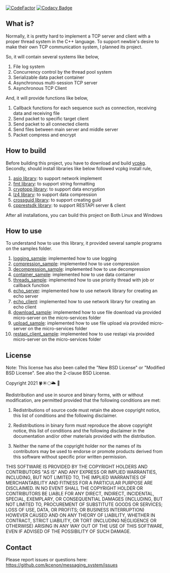 [![CodeFactor](https://www.codefactor.io/repository/github/kcenon/messaging_system/badge)](https://www.codefactor.io/repository/github/kcenon/messaging_system)
[![Codacy Badge](https://app.codacy.com/project/badge/Grade/cacfad55304e44c3af21d3a6b5bcb4dd)](https://www.codacy.com/gh/kcenon/messaging_system/dashboard?utm_source=github.com&amp;utm_medium=referral&amp;utm_content=kcenon/messaging_system&amp;utm_campaign=Badge_Grade)

## What is?
Normally, it is pretty hard to implement a TCP server and client with a proper thread system in the C++ language. To support newbie's desire to make their own TCP communication system, I planned its project.

So, it will contain several systems like below,
1. File log system
2. Concurrency control by the thread pool system
3. Serializable data packet container
4. Asynchronous multi-session TCP server
5. Asynchronous TCP Client

And, it will provide functions like below,
1. Callback functions for each sequence such as connection, receiving data and receiving file
2. Send packet to specific target client
3. Send packet to all connected clients
4. Send files between main server and middle server
5. Packet compress and encrypt

## How to build
Before building this project, you have to download and build [vcpkg](https://github.com/Microsoft/vcpkg).
Secondly, should install libraries like below followed vcpkg install rule,

1. [asio library](https://github.com/chriskohlhoff/asio/): to support network implement
2. [fmt library](https://github.com/fmtlib/fmt): to support string formatting
3. [cryptopp library](https://www.cryptopp.com/): to support data encryption
4. [lz4 library](https://github.com/lz4/lz4): to support data compression
5. [crossguid library](https://github.com/graeme-hill/crossguid): to support creating guid
6. [cpprestsdk library](https://github.com/microsoft/cpprestsdk): to support RESTAPI server & client

After all installations, you can build this project on Both Linux and Windows

## How to use

To understand how to use this library, it provided several sample programs on the samples folder.

1. [logging_sample](https://github.com/kcenon/samples/tree/main/logging_sample): implemented how to use logging
2. [compression_sample](https://github.com/kcenon/samples/tree/main/compression_sample): implemented how to use compression
3. [decompression_sample](https://github.com/kcenon/samples/tree/main/decompression_sample): implemented how to use decompression
4. [container_sample](https://github.com/kcenon/samples/tree/main/container_sample): implemented how to use data container
5. [threads_sample](https://github.com/kcenon/samples/tree/main/threads_sample): implemented how to use priority thread with job or callback function
6. [echo_server](https://github.com/kcenon/samples/tree/main/echo_server): implemented how to use network library for creating an echo server
7. [echo_client](https://github.com/kcenon/samples/tree/main/echo_client): implemented how to use network library for creating an echo client
8. [download_sample](https://github.com/kcenon/file_manager/tree/main/download_sample): implemented how to use file download via provided micro-server on the micro-services folder
9. [upload_sample](https://github.com/kcenon/file_manager/tree/main/upload_sample): implemented how to use file upload via provided micro-server on the micro-services folder
10. [restapi_client_sample](https://github.com/kcenon/file_manager/tree/main/restapi_client_sample): implemented how to use restapi via provided micro-server on the micro-services folder

## License

Note: This license has also been called the "New BSD License" or "Modified BSD License". See also the 2-clause BSD License.

Copyright 2021 🍀☀🌕🌥 🌊

Redistribution and use in source and binary forms, with or without modification, are permitted provided that the following conditions are met:

1. Redistributions of source code must retain the above copyright notice, this list of conditions and the following disclaimer.

2. Redistributions in binary form must reproduce the above copyright notice, this list of conditions and the following disclaimer in the documentation and/or other materials provided with the distribution.

3. Neither the name of the copyright holder nor the names of its contributors may be used to endorse or promote products derived from this software without specific prior written permission.

THIS SOFTWARE IS PROVIDED BY THE COPYRIGHT HOLDERS AND CONTRIBUTORS "AS IS" AND ANY EXPRESS OR IMPLIED WARRANTIES, INCLUDING, BUT NOT LIMITED TO, THE IMPLIED WARRANTIES OF MERCHANTABILITY AND FITNESS FOR A PARTICULAR PURPOSE ARE DISCLAIMED. IN NO EVENT SHALL THE COPYRIGHT HOLDER OR CONTRIBUTORS BE LIABLE FOR ANY DIRECT, INDIRECT, INCIDENTAL, SPECIAL, EXEMPLARY, OR CONSEQUENTIAL DAMAGES (INCLUDING, BUT NOT LIMITED TO, PROCUREMENT OF SUBSTITUTE GOODS OR SERVICES; LOSS OF USE, DATA, OR PROFITS; OR BUSINESS INTERRUPTION) HOWEVER CAUSED AND ON ANY THEORY OF LIABILITY, WHETHER IN CONTRACT, STRICT LIABILITY, OR TORT (INCLUDING NEGLIGENCE OR OTHERWISE) ARISING IN ANY WAY OUT OF THE USE OF THIS SOFTWARE, EVEN IF ADVISED OF THE POSSIBILITY OF SUCH DAMAGE.

## Contact
Please report issues or questions here: https://github.com/kcenon/messaging_system/issues
